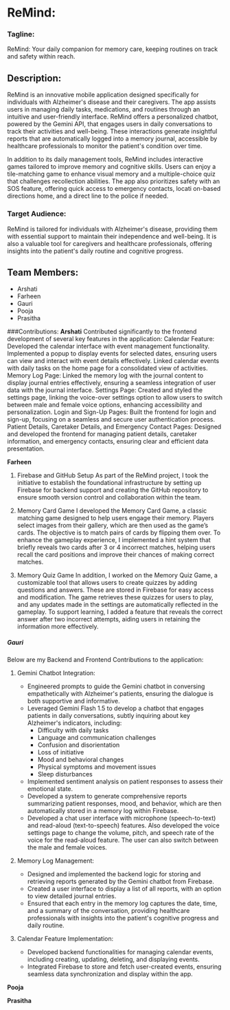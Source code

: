 # ReMind: 
### Tagline:
ReMind: Your daily companion for memory care, keeping routines on track and safety within reach.

## Description:
ReMind is an innovative mobile application designed specifically for individuals with Alzheimer's disease and their caregivers. The app assists users in managing daily tasks, medications, and routines through an intuitive and user-friendly interface. ReMind offers a personalized chatbot, powered by the Gemini API, that engages users in daily conversations to track their activities and well-being. These interactions generate insightful reports that are automatically logged into a memory journal, accessible by healthcare professionals to monitor the patient's condition over time.

In addition to its daily management tools, ReMind includes interactive games tailored to improve memory and cognitive skills. Users can enjoy a tile-matching game to enhance visual memory and a multiple-choice quiz that challenges recollection abilities. The app also prioritizes safety with an SOS feature, offering quick access to emergency contacts, locati on-based directions home, and a direct line to the police if needed.

### Target Audience:
ReMind is tailored for individuals with Alzheimer's disease, providing them with essential support to maintain their independence and well-being. It is also a valuable tool for caregivers and healthcare professionals, offering insights into the patient's daily routine and cognitive progress.

## Team Members:
- Arshati
- Farheen
- Gauri 
- Pooja
- Prasitha

###Contributions:
**Arshati**
Contributed significantly to the frontend development of several key features in the application:
Calendar Feature: Developed the calendar interface with event management functionality. Implemented a popup to display events for selected dates, ensuring users can view and interact with event details effectively. Linked calendar events with daily tasks on the home page for a consolidated view of activities.
Memory Log Page: Linked the memory log with the journal content to display journal entries effectively, ensuring a seamless integration of user data with the journal interface.
Settings Page: Created and styled the settings page, linking the voice-over settings option to allow users to switch between male and female voice options, enhancing accessibility and personalization.
Login and Sign-Up Pages: Built the frontend for login and sign-up, focusing on a seamless and secure user authentication process.
Patient Details, Caretaker Details, and Emergency Contact Pages: Designed and developed the frontend for managing patient details, caretaker information, and emergency contacts, ensuring clear and efficient data presentation.

**Farheen**
1. Firebase and GitHub Setup
As part of the ReMind project, I took the initiative to establish the foundational infrastructure by setting up Firebase for backend support and creating the GitHub repository to ensure smooth version control and collaboration within the team.

2. Memory Card Game
I developed the Memory Card Game, a classic matching game designed to help users engage their memory. Players select images from their gallery, which are then used as the game’s cards. The objective is to match pairs of cards by flipping them over. To enhance the gameplay experience, I implemented a hint system that briefly reveals two cards after 3 or 4 incorrect matches, helping users recall the card positions and improve their chances of making correct matches.

3. Memory Quiz Game
In addition, I worked on the Memory Quiz Game, a customizable tool that allows users to create quizzes by adding questions and answers. These are stored in Firebase for easy access and modification. The game retrieves these quizzes for users to play, and any updates made in the settings are automatically reflected in the gameplay. To support learning, I added a feature that reveals the correct answer after two incorrect attempts, aiding users in retaining the information more effectively.

##### **Gauri**
Below are my Backend and Frontend Contributions to the application:

1. Gemini Chatbot Integration:
   - Engineered prompts to guide the Gemini chatbot in conversing empathetically with Alzheimer's patients, ensuring the dialogue is both supportive and informative.
   - Leveraged Gemini Flash 1.5 to develop a chatbot that engages patients in daily conversations, subtly inquiring about key Alzheimer's indicators, including:
     - Difficulty with daily tasks
     - Language and communication challenges
     - Confusion and disorientation
     - Loss of initiative
     - Mood and behavioral changes
     - Physical symptoms and movement issues
     - Sleep disturbances
   - Implemented sentiment analysis on patient responses to assess their emotional state.
   - Developed a system to generate comprehensive reports summarizing patient responses, mood, and behavior, which are then automatically stored in a memory log within Firebase.
   - Developed a chat user interface with microphone (speech-to-text) and read-aloud (text-to-speech) features. Also developed the voice settings page to change the volume, pitch, and speech rate of the voice for the read-aloud feature. The user can also switch between the male and female voices.

2. Memory Log Management:
   - Designed and implemented the backend logic for storing and retrieving reports generated by the Gemini chatbot from Firebase.
   - Created a user interface to display a list of all reports, with an option to view detailed journal entries.
   - Ensured that each entry in the memory log captures the date, time, and a summary of the conversation, providing healthcare professionals with insights into the patient's cognitive progress and daily routine.

3. Calendar Feature Implementation:
   - Developed backend functionalities for managing calendar events, including creating, updating, deleting, and displaying events.
   - Integrated Firebase to store and fetch user-created events, ensuring seamless data synchronization and display within the app.

**Pooja**

**Prasitha**

<!-- ## Getting Started

This project is a starting point for a Flutter application.

A few resources to get you started if this is your first Flutter project:

- [Lab: Write your first Flutter app](https://docs.flutter.dev/get-started/codelab)
- [Cookbook: Useful Flutter samples](https://docs.flutter.dev/cookbook)

For help getting started with Flutter development, view the
[online documentation](https://docs.flutter.dev/), which offers tutorials,
samples, guidance on mobile development, and a full API reference. -->

